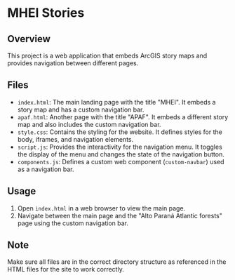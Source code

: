 # MHEI Stories

## Overview
This project is a web application that embeds ArcGIS story maps and provides navigation between different pages.

## Files
- `index.html`: The main landing page with the title "MHEI". It embeds a story map and has a custom navigation bar.
- `apaf.html`: Another page with the title "APAF". It embeds a different story map and also includes the custom navigation bar.
- `style.css`: Contains the styling for the website. It defines styles for the body, iframes, and navigation elements.
- `script.js`: Provides the interactivity for the navigation menu. It toggles the display of the menu and changes the state of the navigation button.
- `components.js`: Defines a custom web component (`custom-navbar`) used as a navigation bar.

## Usage
1. Open `index.html` in a web browser to view the main page.
2. Navigate between the main page and the "Alto Paraná Atlantic forests" page using the custom navigation bar.

## Note
Make sure all files are in the correct directory structure as referenced in the HTML files for the site to work correctly.
